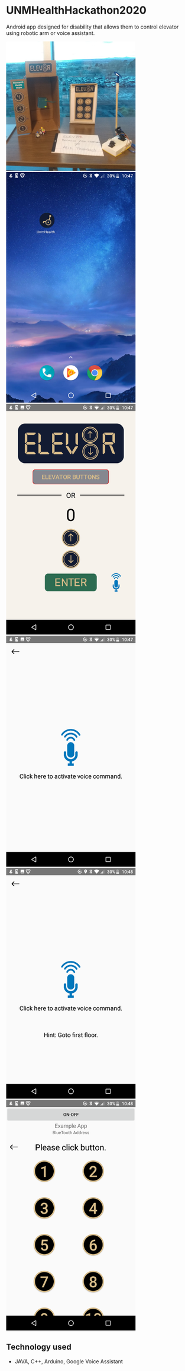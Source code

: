 # UNMHealthHackathon2020

Android app designed for disability that allows them to control elevator using robotic arm or voice assistant. 

<p float="left">
<img src="https://github.com/birajsilwal/UNMHealthHackathon2020/blob/master/images/elev8_w.jpg" width=350>

<img src="https://github.com/birajsilwal/UNMHealthHackathon2020/blob/master/images/elev8_1.png" width=350>

<img src="https://github.com/birajsilwal/UNMHealthHackathon2020/blob/master/images/elev8_2.png" width=350>

<img src="https://github.com/birajsilwal/UNMHealthHackathon2020/blob/master/images/elev8_3.png" width=350>

<img src="https://github.com/birajsilwal/UNMHealthHackathon2020/blob/master/images/elev8_4.png" width=350>

<img src="https://github.com/birajsilwal/UNMHealthHackathon2020/blob/master/images/elev8_5.png" width=350>
</p>

## Technology used

- JAVA, C++, Arduino, Google Voice Assistant

